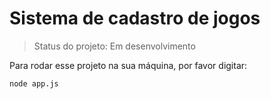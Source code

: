 # Sistema de cadastro de jogos

> Status do projeto: Em desenvolvimento 

Para rodar esse projeto na sua máquina, por favor digitar:

``` 
node app.js
```
